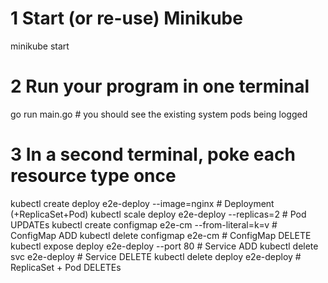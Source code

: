 # 1 Start (or re-use) Minikube
minikube start

# 2 Run your program in one terminal
go run main.go   # you should see the existing system pods being logged

# 3 In a second terminal, poke each resource type once
kubectl create deploy e2e-deploy --image=nginx          # Deployment (+ReplicaSet+Pod)
kubectl scale deploy e2e-deploy --replicas=2            # Pod UPDATEs
kubectl create configmap e2e-cm --from-literal=k=v      # ConfigMap ADD
kubectl delete configmap e2e-cm                         # ConfigMap DELETE
kubectl expose deploy e2e-deploy --port 80              # Service ADD
kubectl delete svc e2e-deploy                           # Service DELETE
kubectl delete deploy e2e-deploy                        # ReplicaSet + Pod DELETEs
